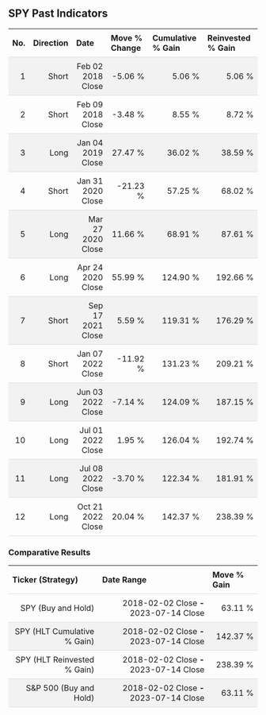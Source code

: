 
<style>
.hits {
            border-collapse: collapse;
            width: 100%;
        }
        .hits th, td {
            padding: 8px;
            border-bottom: 1px solid #ddd;
        }
        
        .hits td {text-align: right;}
        .hits th {text-align: left;}
        
        .hits tr:nth-child(even) {
            background-color: #f2f2f2;
        }
        
        .chartCol {
            width: 50%;
            float: left;
            padding: 20px;
        }  
</style>
    
<br>

## SPY Past Indicators

<table class="hits">
    <tr>
        <th>No.</th>
        <th>Direction</th>
        <th>Date</th>
        <th>Move % Change</th>
        <th>Cumulative % Gain</th>
        <th>Reinvested % Gain</th>
      </tr>
    <tr>
        <td>1</td>
        <td>Short</td>
        <td>Feb 02 2018 Close</td>
        <td>-5.06 %</td>
        <td>5.06 %</td>
        <td>5.06 %</td>
    </tr>
    <tr>
        <td>2</td>
        <td>Short</td>
        <td>Feb 09 2018 Close</td>
        <td>-3.48 %</td>
        <td>8.55 %</td>
        <td>8.72 %</td>
    </tr>
    <tr>
        <td>3</td>
        <td>Long</td>
        <td>Jan 04 2019 Close</td>
        <td>27.47 %</td>
        <td>36.02 %</td>
        <td>38.59 %</td>
    </tr>
    <tr>
        <td>4</td>
        <td>Short</td>
        <td>Jan 31 2020 Close</td>
        <td>-21.23 %</td>
        <td>57.25 %</td>
        <td>68.02 %</td>
    </tr>
    <tr>
        <td>5</td>
        <td>Long</td>
        <td>Mar 27 2020 Close</td>
        <td>11.66 %</td>
        <td>68.91 %</td>
        <td>87.61 %</td>
    </tr>
    <tr>
        <td>6</td>
        <td>Long</td>
        <td>Apr 24 2020 Close</td>
        <td>55.99 %</td>
        <td>124.90 %</td>
        <td>192.66 %</td>
    </tr>
    <tr>
        <td>7</td>
        <td>Short</td>
        <td>Sep 17 2021 Close</td>
        <td>5.59 %</td>
        <td>119.31 %</td>
        <td>176.29 %</td>
    </tr>
    <tr>
        <td>8</td>
        <td>Short</td>
        <td>Jan 07 2022 Close</td>
        <td>-11.92 %</td>
        <td>131.23 %</td>
        <td>209.21 %</td>
    </tr>
    <tr>
        <td>9</td>
        <td>Long</td>
        <td>Jun 03 2022 Close</td>
        <td>-7.14 %</td>
        <td>124.09 %</td>
        <td>187.15 %</td>
    </tr>
    <tr>
        <td>10</td>
        <td>Long</td>
        <td>Jul 01 2022 Close</td>
        <td>1.95 %</td>
        <td>126.04 %</td>
        <td>192.74 %</td>
    </tr>
    <tr>
        <td>11</td>
        <td>Long</td>
        <td>Jul 08 2022 Close</td>
        <td>-3.70 %</td>
        <td>122.34 %</td>
        <td>181.91 %</td>
    </tr>
    <tr>
        <td>12</td>
        <td>Long</td>
        <td>Oct 21 2022 Close</td>
        <td>20.04 %</td>
        <td>142.37 %</td>
        <td>238.39 %</td>
    </tr>
    
</table>

### Comparative Results

<table class="hits">
    <thead>
        <th>Ticker (Strategy)</th>
        <th>Date Range</th>
        <th>Move % Gain</th>
    </thead>
    <tbody>
        <tr>
            <td>SPY (Buy and Hold)</td>
            <td>2018-02-02 Close <b>-</b> 2023-07-14 Close</td>
            <td>63.11 %</td>
        </tr>
        <tr>
            <td>SPY (HLT Cumulative % Gain)</td>
            <td>2018-02-02 Close <b>-</b> 2023-07-14 Close</td>
            <td>142.37 %</td>
        </tr>
        <tr>
            <td>SPY (HLT Reinvested % Gain)</td>
            <td>2018-02-02 Close <b>-</b> 2023-07-14 Close</td>
            <td>238.39 %</td>
        </tr>
        <tr>
            <td>S&P 500 (Buy and Hold)</td>
            <td>2018-02-02 Close <b>-</b> 2023-07-14 Close</td>
            <td>63.11 %</td>
        </tr>
    </tbody>
</table>
<br>
<br>